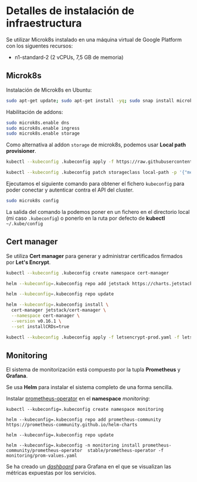 # Detalles de instalación de infraestructura

Se utilizar Microk8s instalado en una máquina virtual de Google Platform con los siguentes recursos:

- n1-standard-2 (2 vCPUs, 7,5 GB de memoria)

## Microk8s

Instalación de Microk8s en Ubuntu:

```Bash
sudo apt-get update; sudo apt-get install -yq; sudo snap install microk8s --classic; sudo usermod -a -G microk8s $(whoami); sudo chown -f -R $(whoami) ~/.kube
```

Habilitación de addons:

```bash
sudo microk8s.enable dns
sudo microk8s.enable ingress
sudo microk8s.enable storage
```

Como alternativa al addon `storage` de microk8s, podemos usar **Local path provisioner**.

```bash
kubectl --kubeconfig .kubeconfig apply -f https://raw.githubusercontent.com/rancher/local-path-provisioner/master/deploy/local-path-storage.yaml

kubectl --kubeconfig .kubeconfig patch storageclass local-path -p '{"metadata": {"annotations":{"storageclass.kubernetes.io/is-default-class":"true"}}}'
```

Ejecutamos el siguiente comando para obtener el fichero `kubeconfig` para poder conectar y autenticar contra el API del cluster.

```bash
sudo microk8s config
```

La salida del comando la podemos poner en un fichero en el directorio local (mi caso `.kubeconfig`) o ponerlo en la ruta por defecto de **kubectl** `~/.kube/config`

## Cert manager

Se utiliza **Cert manager** para generar y administrar certificados firmados por **Let's Encrypt**.

```bash
kubectl --kubeconfig .kubeconfig create namespace cert-manager

helm --kubeconfig=.kubeconfig repo add jetstack https://charts.jetstack.io

helm --kubeconfig=.kubeconfig repo update

helm --kubeconfig=.kubeconfig install \
  cert-manager jetstack/cert-manager \
  --namespace cert-manager \
  --version v0.16.1 \
  --set installCRDs=true

kubectl --kubeconfig .kubeconfig apply -f letsencrypt-prod.yaml -f letsencrypt-staging.yaml
```

## Monitoring

El sistema de monitorización está compuesto por la tupla **Prometheus** y **Grafana**.

Se usa **Helm** para instalar el sistema completo de una forma sencilla.

Instalar [prometheus-operator](https://github.com/prometheus-community/helm-charts) en el **namespace** *monitoring*:

```
kubectl --kubeconfig=.kubeconfig create namespace monitoring

helm --kubeconfig=.kubeconfig repo add prometheus-community https://prometheus-community.github.io/helm-charts

helm --kubeconfig=.kubeconfig repo update

helm --kubeconfig=.kubeconfig -n monitoring install prometheus-community/prometheus-operator  stable/prometheus-operator -f monitoring/prom-values.yaml
```

Se ha creado un [*dashboard*](monitoring/mongodb-dashboard.json) para Grafana en el que se visualizan las métricas expuestas por los servicios.
